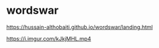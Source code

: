 # wordswar

https://hussain-althobaiti.github.io/wordswar/landing.html

https://i.imgur.com/kJkjMHL.mp4
